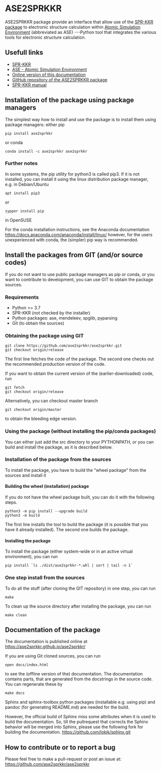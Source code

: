 ASE2SPRKKR
==========

ASE2SPRKKR package provide an interface that allow use of the [SPR-KKR
package](https://www.ebert.cup.uni-muenchen.de/index.php/en/software-en/13-sprkkr)
to electronic structure calculation within [Atomic Simulation
Environment](https://wiki.fysik.dtu.dk/ase/) (abbreviated as ASE)
\-\--Python tool that integrates the various tools for electronic
structure calculation.

Usefull links
-------------

-   [SPR-KKR](https://software.pan-data.eu/software/111/spr-kkr)
-   [ASE - Atomic Simulation
    Environment](https://wiki.fysik.dtu.dk/ase/)
-   [Online version of this
    documentation](https://ase2sprkkr.github.io/ase2sprkkr/)
-   [GitHub repository of the ASE2SPRKKR
    package](https://github.com/ase2sprkkr/ase2sprkkr/)
-   [SPR-KKR
    manual](https://www.ebert.cup.uni-muenchen.de/index.php/en/repository/func-download/251/chk,b2f3ab5f57c7629207b121be0d31a38d/no_html,1/lang,en-gb/)

Installation of the package using package managers
--------------------------------------------------

The simplest way how to install and use the package is to install them
using package managers: either pip

``` {.bash}
pip install ase2sprkkr
```

or conda

``` {.bash}
conda install -c ase2sprkkr ase2sprkkr
```

### Further notes

In some systems, the pip utility for python3 is called pip3. If it is
not installed, you can install it using the linux distribution package
manager, e.g. in Debian/Ubuntu

``` {.bash}
apt install pip3
```

or

``` {.bash}
zypper install pip
```

in OpenSUSE

For the conda installation instructions, see the Anaconda documentation
<https://docs.anaconda.com/anaconda/install/linux/> however, for the
users unexperienced with conda, the (simpler) pip way is recommended.

Install the packages from GIT (and/or source codes)
---------------------------------------------------

If you do not want to use public package managers as pip or conda, or
you want to contribute to development, you can use GIT to obtain the
package sources.

### Requirements

-   Python \>= 3.7
-   SPR-KKR (not checked by the installer)
-   Python packages: ase, mendeleev, spglib, pyparsing
-   Git (to obtain the sources)

### Obtaining the package using GIT

``` {.bash}
git clone https://github.com/ase2sprkkr/ase2sprkkr.git
git checkout origin/release
```

The first line fetches the code of the package. The second one checks
out the recommended production version of the code.

If you want to obtain the current version of the (earlier-downloaded)
code, run

``` {.bash}
git fetch
git checkout origin/release
```

Alternatively, you can checkout master branch

``` {.bash}
git checkout origin/master
```

to obtain the bleeding edge version.

### Using the package (without installing the pip/conda packages)

You can either just add the src directory to your PYTHONPATH, or you can
build and install the package, as it is described below.

### Installation of the package from the sources

To install the package, you have to build the "wheel package" from the
sources and install it

#### Building the wheel (installation) package

If you do not have the wheel package built, you can do it with the
following steps.

``` {.bash}
python3 -m pip install --upgrade build
python3 -m build
```

The first line installs the tool to build the package (it is possible
that you have it already installed). The second one builds the package.

#### Installing the package

To install the package (either system-wide or in an active virtual
environment), you can run

``` {.bash}
pip install `ls ./dist/ase2sprkkr-*.whl | sort | tail -n 1`
```

### One step install from the sources

To do all the stuff (after cloning the GIT repository) in one step, you
can run

``` {.bash}
make
```

To clean up the source directory after installing the package, you can
run

``` {.bash}
make clean
```

Documentation of the package
----------------------------

The documentation is published online at
<https://ase2sprkkr.github.io/ase2sprkkr/>

If you are using Git cloned sources, you can run

    open docs/index.html

to see the (offline version of the) documentation. The documentation
contains parts, that are generated from the docstrings in the source
code. You can regenerate these by

``` {.bash}
make docs
```

Sphinx and sphinx-toolbox python packages (installable e.g. using pip)
and pandoc (for generating README.md) are needed for the build.

However, the official build of Sphinx miss some attributes when it is
used to build the documentation. So, till the pullrequest that corrects
the Sphinx behavior will be merged into Sphinx, please use the following
fork for building the documentation.
<https://github.com/lokik/sphinx.git>

How to contribute or to report a bug
------------------------------------

Please feel free to make a pull-request or post an issue at:
<https://github.com/ase2sprkkr/ase2sprkkr>

